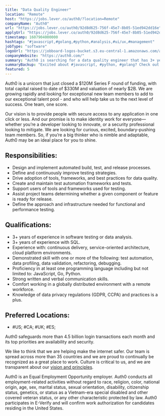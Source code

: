 ```yaml
---
title: "Data Quality Engineer"
location: "Remote"
host: "https://jobs.lever.co/auth0/?location=Remote"
companyName: "Auth0"
url: "https://jobs.lever.co/auth0/92d8d625-756f-45e7-8b05-51ed942dd16e"
applyUrl: "https://jobs.lever.co/auth0/92d8d625-756f-45e7-8b05-51ed942dd16e/apply"
timestamp: 1607904000000
hashtags: "#javascript,#golang,#python,#analysis,#ui/ux,#management"
jobType: "software"
logoUrl: "https://jobboard-logos-bucket.s3.eu-central-1.amazonaws.com/auth0"
companyWebsite: "https://auth0.com/"
summary: "Auth0 is searching for a data quality engineer that has 3+ years of experience in software testing or data analysis."
summaryBackup: "Excited about #javascript, #python, #golang? Check out this job post!"
featured: 5
---
```


Auth0 is a unicorn that just closed a $120M Series F round of funding, with total capital raised to date of $330M and valuation of nearly $2B. We are growing rapidly and looking for exceptional new team members to add to our exceptional talent pool - and who will help take us to the next level of success. One team, one score. 

Our vision is to provide people with secure access to any application in one click or less. And our promise is to make identity work for everyone—whether you’re a developer looking to innovate, or a security professional looking to mitigate. We are looking for curious, excited, boundary-pushing team members. So, if you’re a big thinker who is nimble and adaptable, Auth0 may be an ideal place for you to shine.

## Responsibilities:

*   Design and implement automated build, test, and release processes.
*   Define and continuously improve testing strategies.
*   Drive adoption of tools, frameworks, and best practices for data quality.
*   Create and maintain test automation frameworks and tests.
*   Support users of tools and frameworks used for testing.
*   Assist project teams determining whether a given component or feature is ready for release.
*   Define the approach and infrastructure needed for functional and performance testing.

## Qualifications:

*   3+ years of experience in software testing or data analysis.
*   3+ years of experience with SQL.
*   Experience with: continuous delivery, service-oriented architecture, cloud platform environments.
*   Demonstrated skill with one or more of the following: test automation, data profiling, data validation, refactoring, debugging.
*   Proficiency in at least one programming language including but not limited to: JavaScript, Go, Python.
*   Strong written and verbal communication skills.
*   Comfort working in a globally distributed environment with a remote workforce.
*   Knowledge of data privacy regulations (GDPR, CCPA) and practices is a plus.

## Preferred Locations:

*   #US; #CA; #UK; #ES;

Auth0 safeguards more than 4.5 billion login transactions each month and its top priorities are availability and security.

We like to think that we are helping make the internet safer. Our team is spread across more than 35 countries and we are proud to continually be recognized as a great place to work. Culture is critical to us, and we are transparent about our [vision and principles](https://auth0.com/blog/the-developer-first-identity-platform-auth0-story-and-future). 

Auth0 is an Equal Employment Opportunity employer. Auth0 conducts all employment-related activities without regard to race, religion, color, national origin, age, sex, marital status, sexual orientation, disability, citizenship status, genetics, or status as a Vietnam-era special disabled and other covered veteran status, or any other characteristic protected by law. Auth0 participates in E-Verify and will confirm work authorization for candidates residing in the United States.
